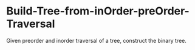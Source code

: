 # Build-Tree-from-inOrder-preOrder-Traversal
Given preorder and inorder traversal of a tree, construct the binary tree.

